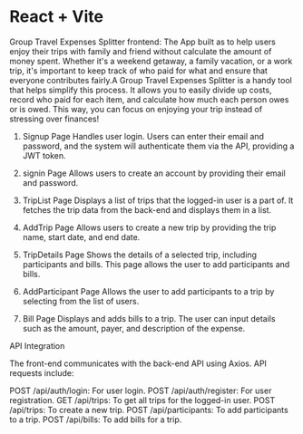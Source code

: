# React + Vite
Group Travel Expenses Splitter frontend: 
The App built as to help users enjoy their trips with family and friend without calculate the amount of money spent. Whether it's a weekend getaway, a family vacation, or a work trip, it's important to keep track of who paid for what and ensure that everyone contributes fairly.A Group Travel Expenses Splitter is a handy tool that helps simplify this process. It allows you to easily divide up costs, record who paid for each item, and calculate how much each person owes or is owed. This way, you can focus on enjoying your trip instead of stressing over finances!
1. Signup Page
Handles user login. Users can enter their email and password, and the system will authenticate them via the API, providing a JWT token.

2. signin Page
Allows users to create an account by providing their email and password.

3. TripList Page
Displays a list of trips that the logged-in user is a part of. It fetches the trip data from the back-end and displays them in a list.

4. AddTrip Page
Allows users to create a new trip by providing the trip name, start date, and end date.

5. TripDetails Page
Shows the details of a selected trip, including participants and bills. This page allows the user to add participants and bills.

6. AddParticipant Page
Allows the user to add participants to a trip by selecting from the list of users.

7. Bill Page
Displays and adds bills to a trip. The user can input details such as the amount, payer, and description of the expense.

API Integration

The front-end communicates with the back-end API using Axios. API requests include:

POST /api/auth/login: For user login.
POST /api/auth/register: For user registration.
GET /api/trips: To get all trips for the logged-in user.
POST /api/trips: To create a new trip.
POST /api/participants: To add participants to a trip.
POST /api/bills: To add bills for a trip.




